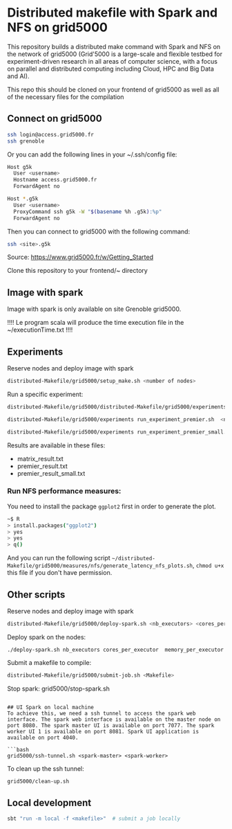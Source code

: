 # Distributed makefile with Spark and NFS on grid5000
This repository builds a distributed make command with Spark and NFS on the network of grid5000 (Grid'5000 is a large-scale and flexible testbed for experiment-driven research in all areas of computer science, with a focus on parallel and distributed computing including Cloud, HPC and Big Data and AI).

This repo this should be cloned on your frontend of grid5000 as well as all of the necessary files for the compilation
## Connect on grid5000 
```bash
ssh login@access.grid5000.fr
ssh grenoble
```
Or you can add the following lines in your ~/.ssh/config file:
```bash
Host g5k
  User <username>
  Hostname access.grid5000.fr
  ForwardAgent no

Host *.g5k
  User <username>
  ProxyCommand ssh g5k -W "$(basename %h .g5k):%p"
  ForwardAgent no
```
Then you can connect to grid5000 with the following command:
```bash
ssh <site>.g5k
```

Source: https://www.grid5000.fr/w/Getting_Started


Clone this repository to your frontend/~ directory

## Image with spark
Image with spark is only available on site Grenoble grid5000.

!!!! Le program scala will produce the time execution file in the ~/executionTime.txt  !!!!
## Experiments

Reserve nodes and deploy image with spark
```bash
distributed-Makefile/grid5000/setup_make.sh <number of nodes> 
```

Run a specific experiment:
```bash
distributed-Makefile/grid5000/distributed-Makefile/grid5000/experiments run_experiment_matrix.sh  <number of iteration>
```

```bash
distributed-Makefile/grid5000/experiments run_experiment_premier.sh  <number of iteration>
```

```bash
distributed-Makefile/grid5000/experiments run_experiment_premier_small.sh  <number of iteration>
```

Results are available in these files:
- matrix_result.txt
- premier_result.txt
- premier_result_small.txt


### Run NFS performance measures:
You need to install the package `ggplot2` first in order to generate the plot.
```bash
~$ R
> install.packages("ggplot2")
> yes
> yes
> q()
```
And you can run the following script `~/distributed-Makefile/grid5000/measures/nfs/generate_latency_nfs_plots.sh`, `chmod u+x` this file if you don't have permission.



## Other scripts


Reserve nodes and deploy image with spark
```bash
distributed-Makefile/grid5000/deploy-spark.sh <nb_executors> <cores_per_executor> <memory_per_executor>
```

Deploy spark on the nodes:
```
./deploy-spark.sh nb_executors cores_per_executor  memory_per_executor 
```

Submit a makefile to compile:
```bash
distributed-Makefile/grid5000/submit-job.sh <Makefile>
```
Stop spark:
grid5000/stop-spark.sh
```

## UI Spark on local machine
To achieve this, we need a ssh tunnel to access the spark web interface. The spark web interface is available on the master node on port 8080. The spark master UI is available on port 7077. The spark worker UI 1 is available on port 8081. Spark UI application is available on port 4040.

```bash
grid5000/ssh-tunnel.sh <spark-master> <spark-worker>
```

To clean up the ssh tunnel:
```bash
grid5000/clean-up.sh
```
## Local development

```bash
sbt "run -m local -f <makefile>"  # submit a job locally
```
